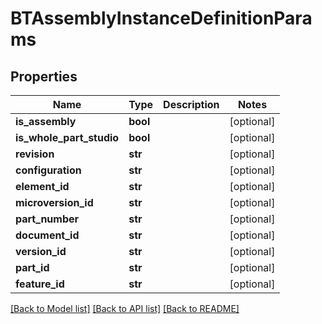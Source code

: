 # BTAssemblyInstanceDefinitionParams

## Properties
Name | Type | Description | Notes
------------ | ------------- | ------------- | -------------
**is_assembly** | **bool** |  | [optional] 
**is_whole_part_studio** | **bool** |  | [optional] 
**revision** | **str** |  | [optional] 
**configuration** | **str** |  | [optional] 
**element_id** | **str** |  | [optional] 
**microversion_id** | **str** |  | [optional] 
**part_number** | **str** |  | [optional] 
**document_id** | **str** |  | [optional] 
**version_id** | **str** |  | [optional] 
**part_id** | **str** |  | [optional] 
**feature_id** | **str** |  | [optional] 

[[Back to Model list]](../README.md#documentation-for-models) [[Back to API list]](../README.md#documentation-for-api-endpoints) [[Back to README]](../README.md)


